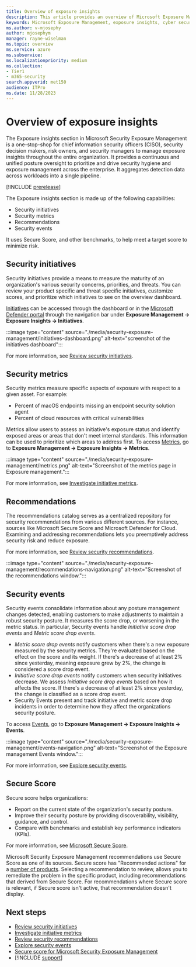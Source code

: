 ```yaml
---
title: Overview of exposure insights
description: This article provides an overview of Microsoft Exposure Management's exposure insights.
keywords: Microsoft Exposure Management, exposure insights, cyber security
ms.author: v-mjosephy
author: mjosephym
manager: rayne-wiselman
ms.topic: overview
ms.service: azure
ms.subservice:
ms.localizationpriority: medium
ms.collection: 
- Tier1
- m365-security
search.appverid: met150
audience: ITPro
ms.date: 11/28/2023
---
```


# Overview of exposure insights

The Exposure insights section in Microsoft Security Exposure Management is a one-stop-shop for chief information security officers (CISO), security decision makers, risk owners, and security managers to manage exposure insights throughout the entire organization. It provides a continuous and unified posture oversight to prioritize and drive security hygiene and exposure management across the enterprise. It aggregates detection data across workloads into a single pipeline.

[!INCLUDE [prerelease](../includes//prerelease.md)]

The Exposure insights section is made up of the following capabilities:

- Security initiatives
- Security metrics
- Recommendations
- Security events

It uses Secure Score, and other benchmarks, to help meet a target score to minimize risk. <!--improve-->

## Security initiatives

Security initiatives provide a means to measure the maturity of an organization's various security concerns, priorities, and threats. You can review your product specific and threat specific initiatives, customize scores, and prioritize which initiatives to see on the overview dashboard.

[Initiatives](https://security.microsoft.com/exposure-initiatives) can be accessed through the dashboard or in the [Microsoft Defender portal](https://security.microsoft.com) through the navigation bar under **Exposure Management -> Exposure Insights -> Initiatives**.

:::image type="content" source="./media/security-exposure-management/initiatives-dashboard.png" alt-text="screenshot of the initiatives dashboard":::

For more information, see [Review security initiatives](initiatives.md).

## Security metrics

Security metrics measure specific aspects of exposure with respect to a given asset. For example:

- Percent of macOS endpoints missing an endpoint security solution agent
- Percent of cloud resources with critical vulnerabilities

Metrics allow users to assess an initiative's exposure status and identify exposed areas or areas that don't meet internal standards. This information can be used to prioritize which areas to address first.
To access [Metrics](https://security.microsoft.com/exposure-metrics), go to **Exposure Management -> Exposure Insights -> Metrics**.

:::image type="content" source="./media/security-exposure-management/metrics.png" alt-text="Screenshot of the metrics page in Exposure management.":::

For more information, see [Investigate initiative metrics](security-metrics.md).

## Recommendations

The recommendations catalog serves as a centralized repository for security recommendations from various different sources. For instance, sources like Microsoft Secure Score and Microsoft Defender for Cloud. Examining and addressing recommendations lets you preemptively address security risk and reduce exposure.

For more information, see [Review security recommendations](security-recommendations.md).

:::image type="content" source="./media/security-exposure-management/recommendations-navigation.png" alt-text="Screenshot of the recommendations window.":::

## Security events

Security events consolidate information about any posture management changes detected, enabling customers to make adjustments to maintain a robust security posture. It measures the score drop, or worsening in the metric status. In particular, Security events handle *Initiative score drop events* and *Metric score drop events*.

- *Metric score drop events* notify customers when there's a new exposure measured by the security metrics. They're evaluated based on the effect on the score and its weight. If there's a decrease of at least 2% since yesterday, meaning exposure grew by 2%, the change is considered a score drop event.
- *Initiative score drop events* notify customers when security initiatives decrease. We assess *Initiative score drop events* based on how it affects the score. If there's a decrease of at least 2% since yesterday, the change is classified as a score drop event.
- Security Events present and track initiative and metric score drop incidents in order to determine how they affect the organizations security posture.

To access [Events](https://security.microsoft.com/exposure-events), go to **Exposure Management -> Exposure Insights -> Events**.

:::image type="content" source="./media/security-exposure-management/events-navigation.png" alt-text="Screenshot of the Exposure management Events window.":::

For more information, see [Explore security events](security-events.md).

## Secure Score

Secure score helps organizations:

- Report on the current state of the organization's security posture.
- Improve their security posture by providing discoverability, visibility, guidance, and control.
- Compare with benchmarks and establish key performance indicators (KPIs).

For more information, see [Microsoft Secure Score](../defender/microsoft-secure-score.md).

Microsoft Security Exposure Management recommendations use Secure Score as one of its sources. Secure score has "Recommended actions" for a [number of products](../defender/microsoft-secure-score.md#products-included-in-secure-score). Selecting a recommendation to review, allows you to remediate the problem in the specific product, including recommendations that derived from Secure Score. For recommendations where Secure score is relevant, if Secure score isn't active, that recommendation doesn't display.

## Next steps

- [Review security initiatives](initiatives.md)
- [Investigate initiative metrics](security-metrics.md)
- [Review security recommendations](security-recommendations.md)
- [Explore security events](security-events.md)
- [Secure score for Microsoft Security Exposure Management](secure-score.md)
- [!INCLUDE [support](../includes//support.md)]
